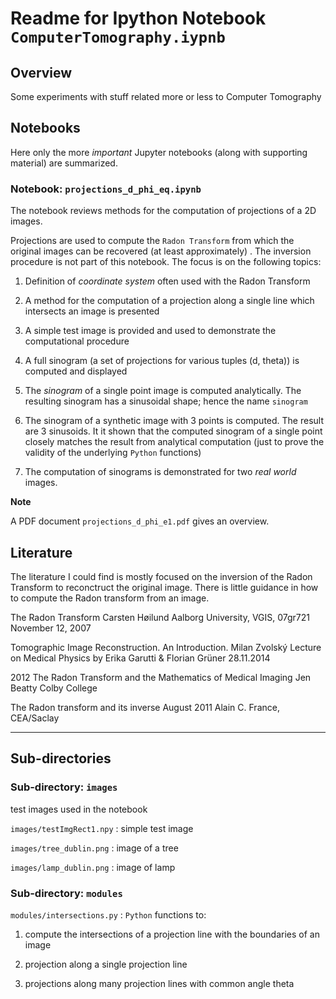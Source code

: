 # Readme for Ipython Notebook `ComputerTomography.iypnb`

## Overview 

Some experiments with  stuff related more or less to Computer Tomography

## Notebooks

Here only the more *important* Jupyter notebooks (along with supporting material) are summarized. 

### Notebook: `projections_d_phi_eq.ipynb`

The notebook reviews methods for the computation of projections of a 2D images.

Projections are used to compute the `Radon Transform` from which the original images can be recovered (at least approximately) . The inversion procedure is not part of this notebook. The focus is on the following topics:

1) Definition of *coordinate system* often used with the Radon Transform

2) A method for the computation of a projection along a single line which intersects an image is presented

3) A simple test image is provided and used to demonstrate the computational procedure

4) A full sinogram (a set of projections for various tuples (d, theta)) is computed and displayed

5) The *sinogram* of a single point image is computed analytically. The resulting sinogram has a sinusoidal shape; hence the name `sinogram`

6) The sinogram of a synthetic image with 3 points is computed. The result are 3 sinusoids. It it shown that the computed sinogram of a single point closely matches the result from analytical computation (just to prove the validity of the underlying `Python` functions)

7) The computation of sinograms is demonstrated for two *real world* images.

**Note**

A PDF document `projections_d_phi_e1.pdf` gives an overview.

## Literature

The literature I could find is mostly focused on the inversion of the Radon Transform to reconctruct the original image. There is little guidance in how to compute the Radon transform from an image.

The Radon Transform
Carsten Høilund
Aalborg University, VGIS, 07gr721
November 12, 2007

Tomographic Image Reconstruction.
An Introduction.
Milan Zvolský
Lecture on Medical Physics
by Erika Garutti & Florian Grüner
28.11.2014

2012
The Radon Transform and the Mathematics of Medical Imaging
Jen Beatty
Colby College

The Radon transform and its inverse
August 2011
Alain C. France, CEA/Saclay

---

## Sub-directories

### Sub-directory: `images`

test images used in the notebook

`images/testImgRect1.npy` : simple test image

`images/tree_dublin.png` : image of a tree

`images/lamp_dublin.png` : image of lamp

### Sub-directory: `modules`

`modules/intersections.py` : `Python` functions to:

1) compute the intersections of a projection line with the boundaries of an image

2) projection along a single projection line

3) projections along many projection lines with common angle theta





